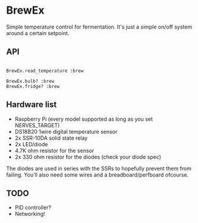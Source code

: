 # BrewEx

Simple temperature control for fermentation. It's just a simple on/off system around a certain setpoint.

## API

```

BrewEx.read_temperature :brew

BrewEx.bulb? :brew
BrewEx.fridge? :brew

```

## Hardware list

 - Raspberry Pi (every model supported as long as you set NERVES_TARGET)
 - DS18B20 1wire digital temperature sensor
 - 2x SSR-10DA solid state relay
 - 2x LED/diode
 - 4.7K ohm resistor for the sensor
 - 2x 330 ohm resistor for the diodes (check your diode spec)

The diodes are used in series with the SSRs to hopefully prevent them from failing. You'll also need some wires and a breadboard/perfboard ofcourse.

## TODO

 - PID controller?
 - Networking!
